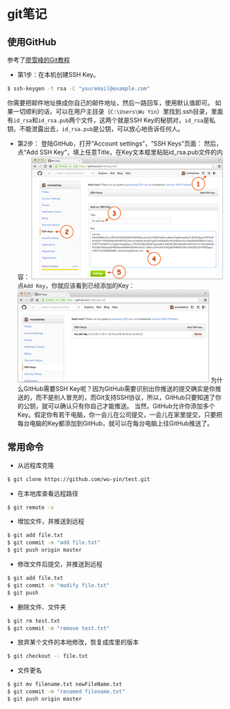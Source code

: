 # git笔记

## 使用GitHub

参考了[廖雪峰的Git教程](https://www.liaoxuefeng.com/wiki/0013739516305929606dd18361248578c67b8067c8c017b000)

* 第1步：在本机创建SSH Key。
~~~ bash
$ ssh-keygen -t rsa -C "youremail@example.com"
~~~
你需要把邮件地址换成你自己的邮件地址，然后一路回车，使用默认值即可。
如果一切顺利的话，可以在用户主目录（`C:\Users\Wu Yin`）里找到.ssh目录，里面有`id_rsa`和`id_rsa.pub`两个文件，这两个就是SSH Key的秘钥对，`id_rsa`是私钥，不能泄露出去，`id_rsa.pub`是公钥，可以放心地告诉任何人。
* 第2步：
登陆GitHub，打开“Account settings”，“SSH Keys”页面：
然后，点“Add SSH Key”，填上任意Title，在Key文本框里粘贴id_rsa.pub文件的内容：
![](image\0.png)
点`Add Key`，你就应该看到已经添加的Key：
![](image\1.png)
为什么GitHub需要SSH Key呢？因为GitHub需要识别出你推送的提交确实是你推送的，而不是别人冒充的，而Git支持SSH协议，所以，GitHub只要知道了你的公钥，就可以确认只有你自己才能推送。
当然，GitHub允许你添加多个Key。假定你有若干电脑，你一会儿在公司提交，一会儿在家里提交，只要把每台电脑的Key都添加到GitHub，就可以在每台电脑上往GitHub推送了。

## 常用命令

* 从远程库克隆
~~~ bash
$ git clone https://github.com/wu-yin/test.git
~~~

* 在本地库查看远程路径
~~~ bash
$ git remote -v
~~~

* 增加文件，并推送到远程
~~~ bash
$ git add file.txt
$ git commit -m "add file.txt"
$ git push origin master
~~~

* 修改文件后提交，并推送到远程
~~~ bash
$ git add file.txt
$ git commit -m "modify file.txt"
$ git push
~~~

* 删除文件、文件夹
~~~ bash
$ git rm test.txt
$ git commit -m "remove test.txt"
~~~

* 放弃某个文件的本地修改，恢复成库里的版本
~~~ bash
$ git checkout -- file.txt
~~~

* 文件更名
~~~ bash
$ git mv filename.txt newFileName.txt
$ git commit -m "renamed filename.txt"
$ git push origin master
~~~